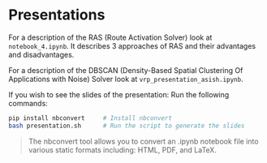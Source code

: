 # Presentations
For a description of the RAS (Route Activation Solver) look at `notebook_4.ipynb`.
It describes 3 approaches of RAS and their advantages and disadvantages.

For a description of the DBSCAN (Density-Based Spatial Clustering Of Applications with Noise) Solver look at `vrp_presentation_asish.ipynb`.

If you wish to see the slides of the presentation:
Run the following commands:
```bash
pip install nbconvert     # Install nbconvert
bash presentation.sh      # Run the script to generate the slides
```
> The nbconvert tool allows you to convert an .ipynb notebook file into various static formats including: HTML, PDF, and LaTeX.